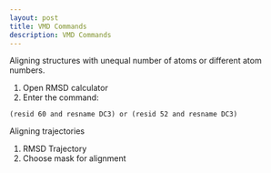```yaml
---
layout: post
title: VMD Commands   
description: VMD Commands
---
```


Aligning structures with unequal number of atoms or different atom numbers.
1. Open RMSD calculator
2. Enter the command:

```
(resid 60 and resname DC3) or (resid 52 and resname DC3)
```

Aligning trajectories 
1. RMSD Trajectory
2. Choose mask for alignment

